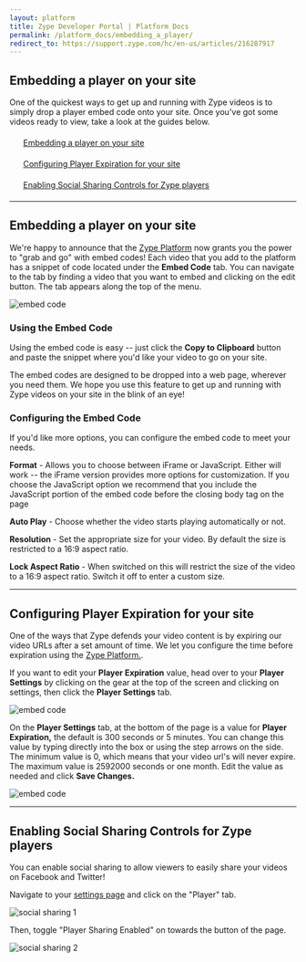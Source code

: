 ```yaml
---
layout: platform
title: Zype Developer Portal | Platform Docs
permalink: /platform_docs/embedding_a_player/
redirect_to: https://support.zype.com/hc/en-us/articles/216287917
---
```

## Embedding a player on your site
One of the quickest ways to get up and running with Zype videos is to simply drop a player embed code onto your site. Once you've got some videos ready to view, take a look at the guides below.

<div style="width: 100%;">
  <div style="margin: 20px;"><span class="fa fa-file-text" style="margin-right: 4px;"></span>
    <a href="#1">
    Embedding a player on your site</a>
  </div>
  <div style="margin: 20px;"><span class="fa fa-file-text" style="margin-right: 4px;"></span>
  <a href="#2">
  Configuring Player Expiration for your site</a>
  </div>
  <div style="margin: 20px;"><span class="fa fa-file-text" style="margin-right: 4px;"></span>
  <a href="#3">
  Enabling Social Sharing Controls for Zype players</a>
  </div>
</div>

<hr id="1">

## Embedding a player on your site
We're happy to announce that the [Zype Platform](http://admin.zype.com) now grants you the power to "grab and go" with embed codes! Each video that you add to the platform has a snippet of code located under the **Embed Code** tab. You can navigate to the tab by finding a video that you want to embed and clicking on the edit button. The tab appears along the top of the menu.

![embed code]({{site.url}}/assets/embed_code/embed_code_tab.png)

### Using the Embed Code

Using the embed code is easy -- just click the **Copy to Clipboard** button and paste the snippet where you'd like your video to go on your site.

The embed codes are designed to be dropped into a web page, wherever you need them. We hope you use this feature to get up and running with Zype videos on your site in the blink of an eye!

### Configuring the Embed Code

If you'd like more options, you can configure the embed code to meet your needs.

**Format** - Allows you to choose between iFrame or JavaScript. Either will work -- the iFrame version provides more options for customization. If you choose the JavaScript option we recommend that you include the JavaScript portion of the embed code before the closing body tag on the page

**Auto Play** - Choose whether the video starts playing automatically or not.

**Resolution** - Set the appropriate size for your video. By default the size is restricted to a 16:9 aspect ratio.

**Lock Aspect Ratio** - When switched on this will restrict the size of the video to a 16:9 aspect ratio. Switch it off to enter a custom size.

<hr id="2">

## Configuring Player Expiration for your site

One of the ways that Zype defends your video content is by expiring our video URLs after a set amount of time. We let you configure the time before expiration using the [Zype Platform.](http://admin.zype.com).

If you want to edit your **Player Expiration** value, head over to your **Player Settings** by clicking on the gear at the top of the screen and clicking on settings, then click the **Player Settings** tab.

![embed code]({{site.url}}/assets/embed_code/settings_menu.png)

On the **Player Settings** tab, at the bottom of the page is a value for **Player Expiration,** the default is 300 seconds or 5 minutes. You can change this value by typing directly into the box or using the step arrows on the side. The minimum value is 0, which means that your video url's will never expire. The maximum value is 2592000 seconds or one month. Edit the value as needed and click **Save Changes.**

![embed code]({{site.url}}/assets/embed_code/player_expiration.png)

<hr id="3">

## Enabling Social Sharing Controls for Zype players

You can enable social sharing to allow viewers to easily share your videos on Facebook and Twitter!

Navigate to your [settings page](https://admin.zype.com/site/edit) and click on the "Player" tab.

![social sharing 1]({{site.url}}/assets/social_sharing/social_sharing_1.png)

Then, toggle "Player Sharing Enabled" on towards the button of the page.

![social sharing 2]({{site.url}}/assets/social_sharing/social_sharing_2.png)
